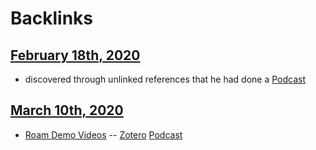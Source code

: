 
# Backlinks
## [February 18th, 2020](<February 18th, 2020.md>)
- discovered through unlinked references that he had done a [Podcast](<Podcast.md>)

## [March 10th, 2020](<March 10th, 2020.md>)
- [Roam Demo Videos](<Roam Demo Videos.md>) -- [Zotero](<Zotero.md>) [Podcast](<Podcast.md>)

